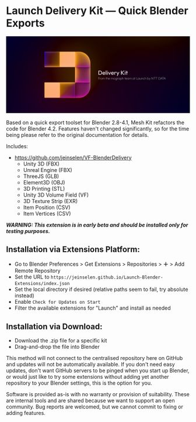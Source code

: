# Launch Delivery Kit — Quick Blender Exports

![3D render of an abstract D-shaped logo made up of blocks with some rounded corners in soft yellow-oranges and purple, text in the image reads Delivery Kit from the Mograph team at Launch by NTT DATA](images/DeliveryKit.jpg)

Based on a quick export toolset for Blender 2.8-4.1, Mesh Kit refactors the code for Blender 4.2. Features haven't changed significantly, so for the time being please refer to the original documentation for details.

Includes:

- https://github.com/jeinselen/VF-BlenderDelivery
	- Unity 3D (FBX)
	- Unreal Engine (FBX)
	- ThreeJS (GLB)
	- Element3D (OBJ)
	- 3D Printing (STL)
	- Unity 3D Volume Field (VF)
	- 3D Texture Strip (EXR)
	- Item Position (CSV)
	- Item Vertices (CSV)



***WARNING: This extension is in early beta and should be installed only for testing purposes.***



## Installation via Extensions Platform:

- Go to Blender Preferences > Get Extensions > Repositories > **＋** > Add Remote Repository
- Set the URL to `https://jeinselen.github.io/Launch-Blender-Extensions/index.json`
- Set the local directory if desired (relative paths seem to fail, try absolute instead)
- Enable `Check for Updates on Start`
- Filter the available extensions for "Launch" and install as needed



## Installation via Download:

- Download the .zip file for a specific kit
- Drag-and-drop the file into Blender

This method will not connect to the centralised repository here on GitHub and updates will not be automatically available. If you don't need easy updates, don't want GitHub servers to be pinged when you start up Blender, or would just like to try some extensions without adding yet another repository to your Blender settings, this is the option for you.

Software is provided as-is with no warranty or provision of suitability. These are internal tools and are shared because we want to support an open community. Bug reports are welcomed, but we cannot commit to fixing or adding features.

